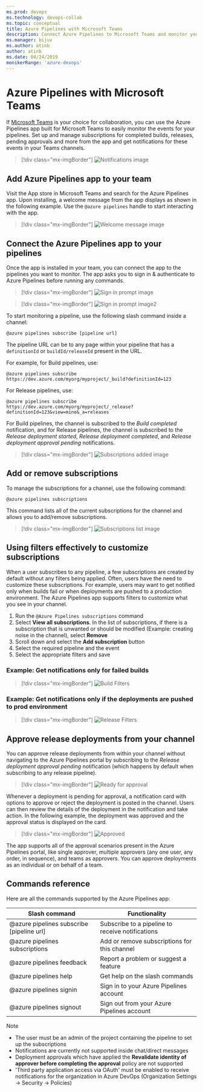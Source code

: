```yaml
---
ms.prod: devops
ms.technology: devops-collab
ms.topic: conceptual
title: Azure Pipelines with Microsoft Teams
description: Connect Azure Pipelines to Microsoft Teams and monitor your pipelines in your channel by subscribing to notifications 
ms.manager: bijuv
ms.author: atinb
author: atinb
ms.date: 04/24/2019
monikerRange: 'azure-devops'
---
```

 
# Azure Pipelines with Microsoft Teams

If [Microsoft Teams](https://products.office.com/microsoft-teams/group-chat-software) is your choice for collaboration, you can use the Azure Pipelines app built for Microsoft Teams
 to easily monitor the events for your pipelines. Set up and manage subscriptions for completed builds, releases, pending approvals and more from the app and get notifications for these events in your Teams channels.

> [!div class="mx-imgBorder"]
> ![Notifications image](../_img/integrations-teams/notifications-teams.png)

## Add Azure Pipelines app to your team

Visit the App store in Microsoft Teams and search for the Azure Pipelines app. Upon installing, a welcome message from the app displays as shown in the following example. Use the `@azure pipelines` handle to start interacting with the app.

> [!div class="mx-imgBorder"]
> ![Welcome message image](../_img/integrations-teams/welcome-message-teams.png)

## Connect the Azure Pipelines app to your pipelines

Once the app is installed in your team, you can connect the app to the pipelines you want to monitor. The app asks you to sign in & authenticate to Azure Pipelines before running any commands.

> [!div class="mx-imgBorder"]
> ![Sign in prompt image ](../_img/integrations-teams/sign-in-teams.png)

> [!div class="mx-imgBorder"]
> ![Sign in prompt image2 ](../_img/integrations-teams/sign-in2-teams.png)


To start monitoring a pipeline, use the following slash command inside a channel:

```
@azure pipelines subscribe [pipeline url]
```

The pipeline URL can be to any page within your pipeline that has a `definitionId` or `buildId/releaseId` present in the URL. 

For example, for Build pipelines, use:

```
@azure pipelines subscribe https://dev.azure.com/myorg/myproject/_build?definitionId=123
```

For Release pipelines, use:

```
@azure pipelines subscribe https://dev.azure.com/myorg/myproject/_release?definitionId=123&view=mine&_a=releases
```

For Build pipelines, the channel is subscribed to the *Build completed* notification, and for Release pipelines, the channel is subscribed to the *Release deployment started*, *Release deployment 
completed*, and *Release deployment approval pending* notifications.

> [!div class="mx-imgBorder"]
> ![Subscriptions added image](../_img/integrations-teams/subscriptions-added-confirmation-teams.png)

## Add or remove subscriptions

To manage the subscriptions for a channel, use the following command:

`@azure pipelines subscriptions`

This command lists all of the current subscriptions for the channel and allows you to add/remove subscriptions.

> [!div class="mx-imgBorder"]
> ![Subscriptions list image](../_img/integrations-teams/subscriptions-list-teams.png)


## Using filters effectively to customize subscriptions

When a user subscribes to any pipeline, a few subscriptions are created by default without any filters being applied. Often, users have the need to customize these subscriptions. 
For example, users may want to get notified only when builds fail or when deployments are pushed to a production environment. The Azure Pipelines app supports filters to customize what you see in your channel.

1. Run the `@Azure Pipelines subscriptions` command
2. Select **View all subscriptions**. In the list of subscriptions, if there is a subscription that is unwanted or should be modified (Example: creating noise in the channel), select **Remove**
3. Scroll down and select the **Add subscription** button
4. Select the required pipeline and the event
5. Select the appropriate filters and save 

### Example: Get notifications only for failed builds

> [!div class="mx-imgBorder"]
![Build Filters](../_img/integrations-teams/teams-build-filters.png)

### Example: Get notifications only if the deployments are pushed to prod environment

> [!div class="mx-imgBorder"]
![Release Filters](../_img/integrations-teams/teams-release-filters.png)

## Approve release deployments from your channel

You can approve release deployments from within your channel without navigating to the Azure Pipelines portal by subscribing to the *Release deployment approval pending* notification (which 
happens by default when subscribing to any release pipeline).

> [!div class="mx-imgBorder"]
> ![Ready for approval](../_img/integrations-teams/approve-teams.png)

Whenever a deployment is pending for approval, a notification card with options to approve or reject the deployment is posted in the channel. Users can then review the details of
 the deployment in the notification and take action. In the following example, the deployment was approved and the approval status is displayed on the card.

> [!div class="mx-imgBorder"]
> ![Approved](../_img/integrations-teams/approved-teams.png)

The app supports all of the approval scenarios present in the Azure Pipelines portal, like single approver, multiple approvers (any one user, any order, in sequence), and teams as approvers. You can approve deployments as an individual or on behalf of a team.

## Commands reference

Here are all the commands supported by the Azure Pipelines app:

| Slash command        | Functionality  |
| -------------------- |----------------|
| @azure pipelines subscribe [pipeline url]      | Subscribe to a pipeline to receive notifications | 
| @azure pipelines subscriptions      | Add or remove subscriptions for this channel | 
| @azure pipelines feedback | Report a problem or suggest a feature |
| @azure pipelines help     | Get help on the slash commands |
| @azure pipelines signin  | Sign in to your Azure Pipelines account |
| @azure pipelines signout  | Sign out from your Azure Pipelines account |


>[!NOTE]
> * The user must be an admin of the project containing the pipeline to set up the subscriptions
> * Notifications are currently not supported inside chat/direct messages
> * Deployment approvals which have applied the **Revalidate identity of approver before completing the approval** policy are not supported
> * 'Third party application access via OAuth' must be enabled to receive notifications for the organization in Azure DevOps (Organization Settings -> Security -> Policies)

